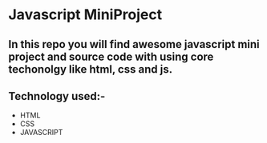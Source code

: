 # Javascript MiniProject

## In this repo you will find awesome javascript mini project and source code with using core techonolgy like html, css and js.

## Technology used:-
- HTML
- CSS
- JAVASCRIPT
